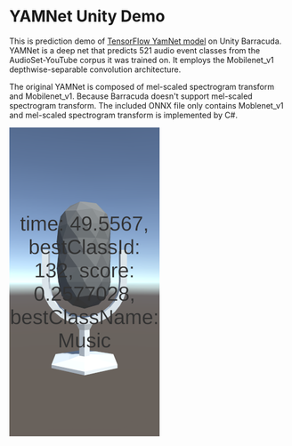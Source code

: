 # YAMNet Unity Demo

This is prediction demo of 
[TensorFlow YamNet model](https://www.tensorflow.org/hub/tutorials/yamnet)
on Unity Barracuda.
YAMNet is a deep net that predicts 521 audio event classes from the AudioSet-YouTube
corpus it was trained on. It employs the Mobilenet_v1 depthwise-separable convolution architecture.

The original YAMNet is composed of mel-scaled spectrogram transform and Mobilenet_v1. Because Barracuda doesn't
support mel-scaled spectrogram transform. The included ONNX file only contains Moblenet_v1 and 
mel-scaled spectrogram transform is implemented by C#.

![Android Screenshot](screenshot_android.png)